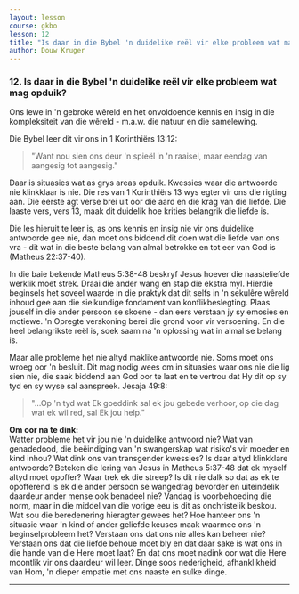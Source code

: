 ```yaml
---
layout: lesson
course: gkbo
lesson: 12
title: "Is daar in die Bybel 'n duidelike reël vir elke probleem wat mag opduik?"
author: Douw Kruger
---
```


### 12. Is daar in die Bybel 'n duidelike reël vir elke probleem wat mag opduik?
Ons lewe in 'n gebroke wêreld en het onvoldoende kennis en insig in die kompleksiteit van die wêreld - m.a.w. die natuur en die samelewing.

Die Bybel leer dit vir ons in 1 Korinthiërs 13:12:  
> "Want nou sien ons deur 'n spieël in 'n raaisel, maar eendag van aangesig tot aangesig."

Daar is situasies wat as grys areas opduik. Kwessies waar die antwoorde nie klinkklaar is nie. Die res van 1 Korinthiërs 13 wys egter vir ons die rigting aan. Die eerste agt verse brei uit oor die aard en die krag van die liefde. Die laaste vers, vers 13, maak dit duidelik hoe krities belangrik die liefde is.

Die les hieruit te leer is, as ons kennis en insig nie vir ons duidelike antwoorde gee nie, dan moet ons biddend dit doen wat die liefde van ons vra - dit wat in die beste belang van almal betrokke en tot eer van God is (Matheus 22:37-40).

In die baie bekende Matheus 5:38-48 beskryf Jesus hoever die naasteliefde werklik moet strek. Draai die ander wang en stap die ekstra myl. Hierdie beginsels het soveel waarde in die praktyk dat dit selfs in 'n sekulêre wêreld inhoud gee aan die sielkundige fondament van konflikbeslegting. Plaas jouself in die ander persoon se skoene - dan eers verstaan jy sy emosies en motiewe. 'n Opregte verskoning berei die grond voor vir versoening. En die heel belangrikste reël is, soek saam na 'n oplossing wat in almal se belang is.

Maar alle probleme het nie altyd maklike antwoorde nie. Soms moet ons wroeg oor 'n besluit. Dit mag nodig wees om in situasies waar ons nie die lig sien nie, die saak biddend aan God oor te laat en te vertrou dat Hy dit op sy tyd en sy wyse sal aanspreek. Jesaja 49:8:  
> "…Op 'n tyd wat Ek goeddink sal ek jou gebede verhoor, op die dag wat ek wil red, sal Ek jou help."

**Om oor na te dink:**  
Watter probleme het vir jou nie 'n duidelike antwoord nie? Wat van genadedood, die beëindiging van 'n swangerskap wat risiko's vir moeder en kind inhou? Wat dink ons van transgender kwessies? Is daar altyd klinkklare antwoorde? Beteken die lering van Jesus in Matheus 5:37-48 dat ek myself altyd moet opoffer? Waar trek ek die streep? Is dit nie dalk so dat as ek te opofferend is ek die ander persoon se wangedrag bevorder en uiteindelik daardeur ander mense ook benadeel nie? Vandag is voorbehoeding die norm, maar in die middel van die vorige eeu is dit as onchristelik beskou. Wat sou die beredenering hieragter gewees het? Hoe hanteer ons 'n situasie waar 'n kind of ander geliefde keuses maak waarmee ons 'n beginselprobleem het? Verstaan ons dat ons nie alles kan beheer nie? Verstaan ons dat die liefde behoue moet bly en dat daar sake is wat ons in die hande van die Here moet laat? En dat ons moet nadink oor wat die Here moontlik vir ons daardeur wil leer. Dinge soos nederigheid, afhanklikheid van Hom, 'n dieper empatie met ons naaste en sulke dinge.

---
